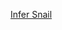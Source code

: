 [Infer Snail](https://nbviewer.jupyter.org/github/cwood1967/LIBPB-1390-Image3C/blob/cjw2/4-Classifier/infer-snail.ipynb)